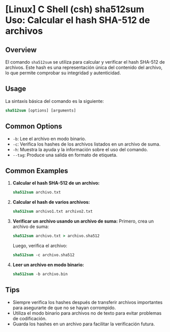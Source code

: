# [Linux] C Shell (csh) sha512sum Uso: Calcular el hash SHA-512 de archivos

## Overview
El comando `sha512sum` se utiliza para calcular y verificar el hash SHA-512 de archivos. Este hash es una representación única del contenido del archivo, lo que permite comprobar su integridad y autenticidad.

## Usage
La sintaxis básica del comando es la siguiente:

```csh
sha512sum [options] [arguments]
```

## Common Options
- `-b`: Lee el archivo en modo binario.
- `-c`: Verifica los hashes de los archivos listados en un archivo de suma.
- `-h`: Muestra la ayuda y la información sobre el uso del comando.
- `--tag`: Produce una salida en formato de etiqueta.

## Common Examples

1. **Calcular el hash SHA-512 de un archivo:**
   ```csh
   sha512sum archivo.txt
   ```

2. **Calcular el hash de varios archivos:**
   ```csh
   sha512sum archivo1.txt archivo2.txt
   ```

3. **Verificar un archivo usando un archivo de suma:**
   Primero, crea un archivo de suma:
   ```csh
   sha512sum archivo.txt > archivo.sha512
   ```
   Luego, verifica el archivo:
   ```csh
   sha512sum -c archivo.sha512
   ```

4. **Leer un archivo en modo binario:**
   ```csh
   sha512sum -b archivo.bin
   ```

## Tips
- Siempre verifica los hashes después de transferir archivos importantes para asegurarte de que no se hayan corrompido.
- Utiliza el modo binario para archivos no de texto para evitar problemas de codificación.
- Guarda los hashes en un archivo para facilitar la verificación futura.